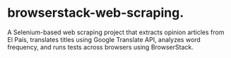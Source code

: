 # browserstack-web-scraping.
A Selenium-based web scraping project that extracts opinion articles from El País, translates titles using Google Translate API, analyzes word frequency, and runs tests across browsers using BrowserStack.
